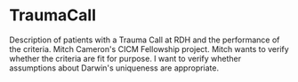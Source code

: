 # TraumaCall
Description of patients with a Trauma Call at RDH and the performance of the criteria.  Mitch Cameron's CICM Fellowship project.
Mitch wants to verify whether the criteria are fit for purpose.  I want to verify whether assumptions about Darwin's uniqueness are appropriate.
